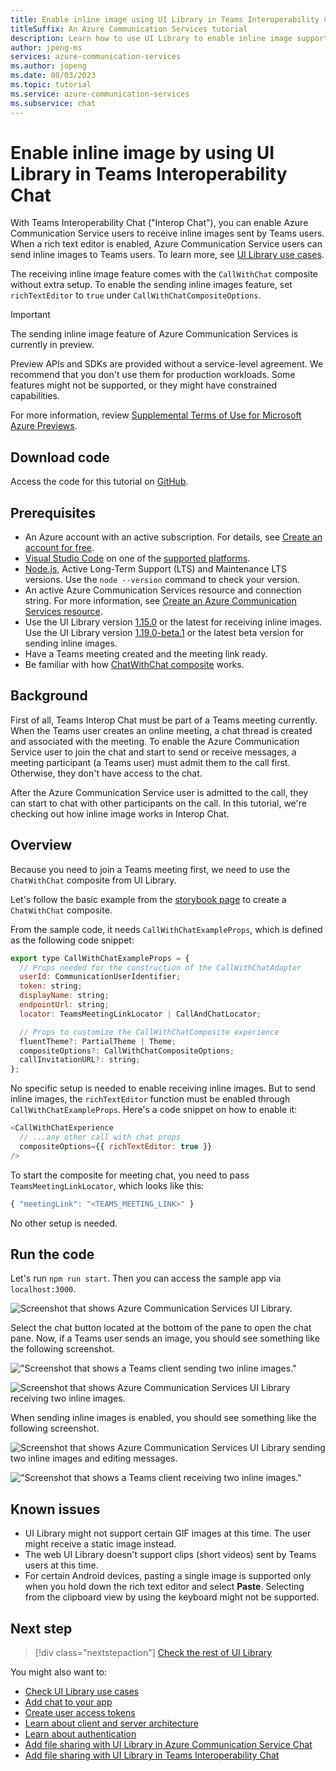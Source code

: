```yaml
---
title: Enable inline image using UI Library in Teams Interoperability Chat
titleSuffix: An Azure Communication Services tutorial
description: Learn how to use UI Library to enable inline image support in Teams Interoperability Chat.
author: jpeng-ms
services: azure-communication-services
ms.author: jopeng
ms.date: 08/03/2023
ms.topic: tutorial
ms.service: azure-communication-services
ms.subservice: chat
---
```


# Enable inline image by using UI Library in Teams Interoperability Chat

With Teams Interoperability Chat ("Interop Chat"), you can enable Azure Communication Service users to receive inline images sent by Teams users. When a rich text editor is enabled, Azure Communication Service users can send inline images to Teams users. To learn more, see [UI Library use cases](../concepts/ui-library/ui-library-use-cases.md).

The receiving inline image feature comes with the `CallWithChat` composite without extra setup. To enable the sending inline images feature, set `richTextEditor` to `true` under `CallWithChatCompositeOptions`.

> [!IMPORTANT]
> The sending inline image feature of Azure Communication Services is currently in preview.
>
> Preview APIs and SDKs are provided without a service-level agreement. We recommend that you don't use them for production workloads. Some features might not be supported, or they might have constrained capabilities.
>
> For more information, review [Supplemental Terms of Use for Microsoft Azure Previews](https://azure.microsoft.com/support/legal/preview-supplemental-terms/).

## Download code

Access the code for this tutorial on [GitHub](https://github.com/Azure-Samples/communication-services-javascript-quickstarts/tree/main/ui-library-quickstart-teams-interop-meeting-chat).

## Prerequisites

- An Azure account with an active subscription. For details, see [Create an account for free](https://azure.microsoft.com/free/?WT.mc_id=A261C142F).
- [Visual Studio Code](https://code.visualstudio.com/) on one of the [supported platforms](https://code.visualstudio.com/docs/supporting/requirements#_platforms).
- [Node.js](https://nodejs.org/), Active Long-Term Support (LTS) and Maintenance LTS versions. Use the `node --version` command to check your version.
- An active Azure Communication Services resource and connection string. For more information, see [Create an Azure Communication Services resource](../quickstarts/create-communication-resource.md).
- Use the UI Library version [1.15.0](https://www.npmjs.com/package/@azure/communication-react/v/1.15.0) or the latest for receiving inline images. Use the UI Library version [1.19.0-beta.1](https://www.npmjs.com/package/@azure/communication-react/v/1.19.0-beta.1) or the latest beta version for sending inline images.
- Have a Teams meeting created and the meeting link ready.
- Be familiar with how [ChatWithChat composite](https://azure.github.io/communication-ui-library/?path=/docs/composites-call-with-chat-basicexample--basic-example) works.

## Background

First of all, Teams Interop Chat must be part of a Teams meeting currently. When the Teams user creates an online meeting, a chat thread is created and associated with the meeting. To enable the Azure Communication Service user to join the chat and start to send or receive messages, a meeting participant (a Teams user) must admit them to the call first. Otherwise, they don't have access to the chat.

After the Azure Communication Service user is admitted to the call, they can start to chat with other participants on the call. In this tutorial, we're checking out how inline image works in Interop Chat.

## Overview

Because you need to join a Teams meeting first, we need to use the `ChatWithChat` composite from UI Library.

Let's follow the basic example from the [storybook page](https://azure.github.io/communication-ui-library/?path=/docs/composites-call-with-chat-basicexample--basic-example) to create a `ChatWithChat` composite.

From the sample code, it needs `CallWithChatExampleProps`, which is defined as the following code snippet:

```js
export type CallWithChatExampleProps = {
  // Props needed for the construction of the CallWithChatAdapter
  userId: CommunicationUserIdentifier;
  token: string;
  displayName: string;
  endpointUrl: string;
  locator: TeamsMeetingLinkLocator | CallAndChatLocator;

  // Props to customize the CallWithChatComposite experience
  fluentTheme?: PartialTheme | Theme;
  compositeOptions?: CallWithChatCompositeOptions;
  callInvitationURL?: string;
};

```

No specific setup is needed to enable receiving inline images. But to send inline images, the `richTextEditor` function must be enabled through `CallWithChatExampleProps`. Here's a code snippet on how to enable it:

```js
<CallWithChatExperience
  // ...any other call with chat props
  compositeOptions={{ richTextEditor: true }}
/>

```

To start the composite for meeting chat, you need to pass `TeamsMeetingLinkLocator`, which looks like this:

```js
{ "meetingLink": "<TEAMS_MEETING_LINK>" }
```

No other setup is needed.

## Run the code

Let's run `npm run start`. Then you can access the sample app via `localhost:3000`.

![Screenshot that shows Azure Communication Services UI Library.](./media/inline-image-tutorial-interop-chat-0.png "Screenshot that shows Azure Communication Services UI Library.")

Select the chat button located at the bottom of the pane to open the chat pane. Now, if a Teams user sends an image, you should see something like the following screenshot.

!["Screenshot that shows a Teams client sending two inline images."](./media/inline-image-tutorial-interop-chat-1.png "Screenshot that shows a Teams client sending two inline images.")

![Screenshot that shows Azure Communication Services UI Library receiving two inline images.](./media/inline-image-tutorial-interop-chat-2.png "Screenshot that shows Azure Communication Services UI Library receiving 2 inline images.")

When sending inline images is enabled, you should see something like the following screenshot.

![Screenshot that shows Azure Communication Services UI Library sending two inline images and editing messages.](./media/inline-image-tutorial-interop-chat-3.png "Screenshot that shows Azure Communication Services UI Library sending two inline images and editing messages.")

!["Screenshot that shows a Teams client receiving two inline images."](./media/inline-image-tutorial-interop-chat-4.png "Screenshot that shows a Teams client receiving two inline images.")

## Known issues

* UI Library might not support certain GIF images at this time. The user might receive a static image instead.
* The web UI Library doesn't support clips (short videos) sent by Teams users at this time.
* For certain Android devices, pasting a single image is supported only when you hold down the rich text editor and select **Paste**. Selecting from the clipboard view by using the keyboard might not be supported.

## Next step

> [!div class="nextstepaction"]
> [Check the rest of UI Library](https://azure.github.io/communication-ui-library/)

You might also want to:

- [Check UI Library use cases](../concepts/ui-library/ui-library-use-cases.md)
- [Add chat to your app](../quickstarts/chat/get-started.md)
- [Create user access tokens](../quickstarts/identity/access-tokens.md)
- [Learn about client and server architecture](../concepts/client-and-server-architecture.md)
- [Learn about authentication](../concepts/authentication.md)
- [Add file sharing with UI Library in Azure Communication Service Chat](./file-sharing-tutorial-acs-chat.md)
- [Add file sharing with UI Library in Teams Interoperability Chat](./file-sharing-tutorial-interop-chat.md)

